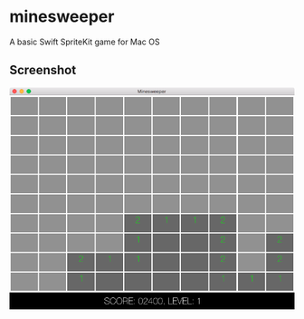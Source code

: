 # minesweeper

A basic Swift SpriteKit game for Mac OS

## Screenshot

![Screenshot](screenshots/minesweeper.png)

